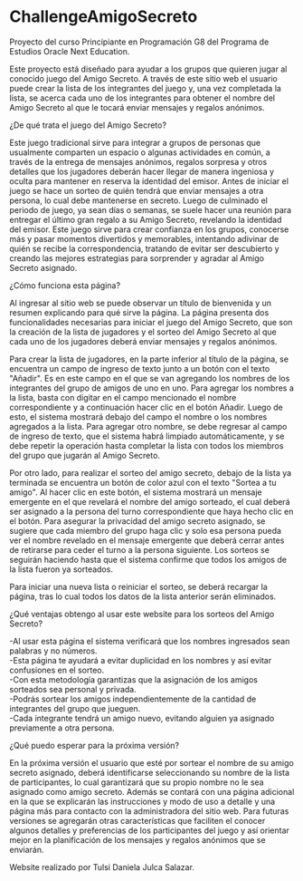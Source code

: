 # ChallengeAmigoSecreto
Proyecto del curso Principiante en Programación G8 del Programa de Estudios Oracle Next Education.

Este proyecto está diseñado para ayudar a los grupos que quieren jugar al conocido juego del Amigo Secreto. 
A través de este sitio web el usuario puede crear la lista de los integrantes del juego y, una vez completada la lista, se acerca cada uno de los integrantes para obtener el nombre del Amigo Secreto al que le tocará enviar mensajes y regalos anónimos.  


¿De qué trata el juego del Amigo Secreto? 

Este juego tradicional sirve para integrar a grupos de personas que usualmente comparten un espacio o algunas actividades en común, a través de la entrega de mensajes anónimos, regalos sorpresa y otros detalles que los jugadores deberán hacer llegar de manera ingeniosa y oculta para mantener en reserva la identidad del emisor. 
Antes de iniciar el juego se hace un sorteo de quién tendrá que enviar mensajes a otra persona, lo cual debe mantenerse en secreto. 
Luego de culminado el periodo de juego, ya sean días o semanas, se suele hacer una reunión para entregar el último gran regalo a su Amigo Secreto, revelando la identidad del emisor.
Este juego sirve para crear confianza en los grupos, conocerse más y pasar momentos divertidos y memorables, intentando adivinar de quién se recibe la correspondencia, tratando de evitar ser descubierto y creando las mejores estrategias para sorprender y agradar al Amigo Secreto asignado.  


¿Cómo funciona esta página?

Al ingresar al sitio web se puede observar un título de bienvenida y un resumen explicando para qué sirve la página.
La página presenta dos funcionalidades necesarias para iniciar el juego del Amigo Secreto, que son la creación de la lista de jugadores y el sorteo del Amigo Secreto al que cada uno de los jugadores deberá enviar mensajes y regalos anónimos. 

Para crear la lista de jugadores, en la parte inferior al título de la página, se encuentra un campo de ingreso de texto junto a un botón con el texto "Añadir".
Es en este campo en el que se van agregando los nombres de los integrantes del grupo de amigos de uno en uno.
Para agregar los nombres a la lista, basta con digitar en el campo mencionado el nombre correspondiente y a continuación hacer clic en el botón Añadir.
Luego de esto, el sistema mostrará debajo del campo el nombre o los nombres agregados a la lista.
Para agregar otro nombre, se debe regresar al campo de ingreso de texto, que el sistema habrá limpiado automáticamente, y se debe repetir la operación hasta completar la lista con todos los miembros del grupo que jugarán al Amigo Secreto.

Por otro lado, para realizar el sorteo del amigo secreto, debajo de la lista ya terminada se encuentra un botón de color azul con el texto "Sortea a tu amigo".
Al hacer clic en este botón, el sistema mostrará un mensaje emergente en el que revelará el nombre del amigo sorteado, el cual deberá ser asignado a la persona del turno correspondiente que haya hecho clic en el botón.
Para asegurar la privacidad del amigo secreto asignado, se sugiere que cada miembro del grupo haga clic y solo esa persona pueda ver el nombre revelado en el mensaje emergente que deberá cerrar antes de retirarse para ceder el turno a la persona siguiente.
Los sorteos se seguirán haciendo hasta que el sistema confirme que todos los amigos de la lista fueron ya sorteados. 

Para iniciar una nueva lista o reiniciar el sorteo, se deberá recargar la página, tras lo cual todos los datos de la lista anterior serán eliminados.  


¿Qué ventajas obtengo al usar este website para los sorteos del Amigo Secreto? 

-Al usar esta página el sistema verificará que los nombres ingresados sean palabras y no números.  
-Esta página te ayudará a evitar duplicidad en los nombres y así evitar confusiones en el sorteo.  
-Con esta metodología garantizas que la asignación de los amigos sorteados sea personal y privada.  
-Podrás sortear los amigos independientemente de la cantidad de integrantes del grupo que jueguen.  
-Cada integrante tendrá un amigo nuevo, evitando alguien ya asignado previamente a otra persona.  


¿Qué puedo esperar para la próxima versión? 

En la próxima versión el usuario que esté por sortear el nombre de su amigo secreto asignado, deberá identificarse seleccionando su nombre de la lista de participantes, lo cual garantizará que su propio nombre no le sea asignado como amigo secreto. Además se contará con una página adicional en la que se explicarán las instrucciones y modo de uso a detalle y una página más para contacto con la administradora del sitio web. 
Para futuras versiones se agregarán otras características que faciliten el conocer algunos detalles y preferencias de los participantes del juego y así orientar mejor en la planificación de los mensajes y regalos anónimos que se enviarán.

Website realizado por Tulsi Daniela Julca Salazar.
